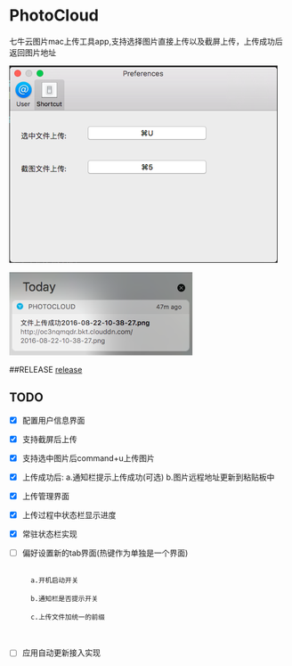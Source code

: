 # PhotoCloud 
七牛云图片mac上传工具app,支持选择图片直接上传以及截屏上传，上传成功后返回图片地址

![PhotoCloud on GitHub](images/pref_shortcut.png)

![PhotoCloud on GitHub](images/notify.png)

##RELEASE
 [release](https://github.com/liufsd/PhotoCloud/releases)

## TODO

- [x] 配置用户信息界面 
- [x] 支持截屏后上传 
- [x] 支持选中图片后command+u上传图片 
- [x] 上传成功后:
   a.通知栏提示上传成功(可选) 
   b.图片远程地址更新到粘贴板中 
- [x] 上传管理界面
- [x] 上传过程中状态栏显示进度      
- [x] 常驻状态栏实现
- [ ] 偏好设置新的tab界面(热键作为单独是一个界面)

	 ```
	 
	   a.开机启动开关
	   
	   b.通知栏是否提示开关
	   
	   c.上传文件加统一的前缀
	   
	  
- [ ] 应用自动更新接入实现	  
